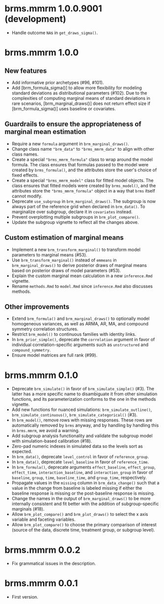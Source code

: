 # brms.mmrm 1.0.0.9001 (development)

* Handle outcome `NA`s in `get_draws_sigma()`.

# brms.mmrm 1.0.0

## New features

* Add informative prior archetypes (#96, #101).
* Add [brm_formula_sigma()] to allow more flexibility for modeling standard deviations as distributional parameters (#102). Due to the complexities of computing marginal means of standard deviations in rare scenarios, [brm_marginal_draws()] does not return effect size if [brm_formula_sigma()] uses baseline or covariates.

## Guardrails to ensure the appropriateness of marginal mean estimation

* Require a new `formula` argument in `brm_marginal_draws()`.
* Change class name `"brm_data"` to `"brms_mmrm_data"` to align with other class names.
* Create a special `"brms_mmrm_formula"` class to wrap around the model formula. The class ensures that formulas passed to the model were created by `brms_formula()`, and the attributes store the user's choice of fixed effects.
* Create a special `"brms_mmrm_model"` class for fitted model objects. The class ensures that fitted models were created by `brms_model()`, and the attributes store the `"brms_mmrm_formula"` object in a way that `brms` itself cannot modify.
* Deprecate `use_subgroup` in `brm_marginal_draws()`. The subgroup is now always part of the reference grid when declared in `brm_data()`. To marginalize over subgroup, declare it in `covariates` instead.
* Prevent overplotting multiple subgroups in `brm_plot_compare()`.
* Update the subgroup vignette to reflect all the changes above.

## Custom estimation of marginal means

* Implement a new `brm_transform_marginal()` to transform model parameters to marginal means (#53).
* Use `brm_transform_marginal()` instead of `emmeans` in `brm_marginal_draws()` to derive posterior draws of marginal means based on posterior draws of model parameters (#53).
* Explain the custom marginal mean calculation in a new `inference.Rmd` vignette.
* Rename `methods.Rmd` to `model.Rmd` since `inference.Rmd` also discusses methods.

## Other improvements

* Extend `brm_formula()` and `brm_marginal_draws()` to optionally model homogeneous variances, as well as ARMA, AR, MA, and compound symmetry correlation structures.
* Restrict `brm_model()` to continuous families with identity links.
* In `brm_prior_simple()`, deprecate the `correlation` argument in favor of individual correlation-specific arguments such as `unstructured` and `compound_symmetry`.
* Ensure model matrices are full rank (#99).

# brms.mmrm 0.1.0

* Deprecate `brm_simulate()` in favor of `brm_simulate_simple()` (#3). The latter has a more specific name to disambiguate it from other simulation functions, and its parameterization conforms to the one in the methods vignette.
* Add new functions for nuanced simulations: `brm_simulate_outline()`, `brm_simulate_continuous()`, `brm_simulate_categorical()` (#3).
* In `brm_model()`, remove rows with missing responses. These rows are automatically removed by `brms` anyway, and by handling by handling this in `brms.mmrm`, we avoid a warning.
* Add subgroup analysis functionality and validate the subgroup model with simulation-based calibration (#18).
* Zero-pad numeric indexes in simulated data so the levels sort as expected.
* In `brm_data()`, deprecate `level_control` in favor of `reference_group`.
* In `brm_data()`, deprecate `level_baseline` in favor of `reference_time`.
* In `brm_formula()`, deprecate arguments `effect_baseline`, `effect_group`, `effect_time`, `interaction_baseline`, and `interaction_group` in favor of `baseline`, `group`, `time`, `baseline_time`, and `group_time`, respectively.
* Propagate values in the `missing` column in `brm_data_change()` such that a value in the change from baseline is labeled missing if either the baseline response is missing or the post-baseline response is missing.
* Change the names in the output of `brm_marginal_draws()` to be more internally consistent and fit better with the addition of subgroup-specific marginals (#18).
* Allow `brm_plot_compare()` and `brm_plot_draws()` to select the x axis variable and faceting variables.
* Allow `brm_plot_compare()` to choose the primary comparison of interest (source of the data, discrete time, treatment group, or subgroup level).

# brms.mmrm 0.0.2

* Fix grammatical issues in the description.

# brms.mmrm 0.0.1

* First version.
